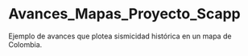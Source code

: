# Avances_Mapas_Proyecto_Scapp
Ejemplo de avances que plotea sismicidad histórica en un mapa de Colombia.
